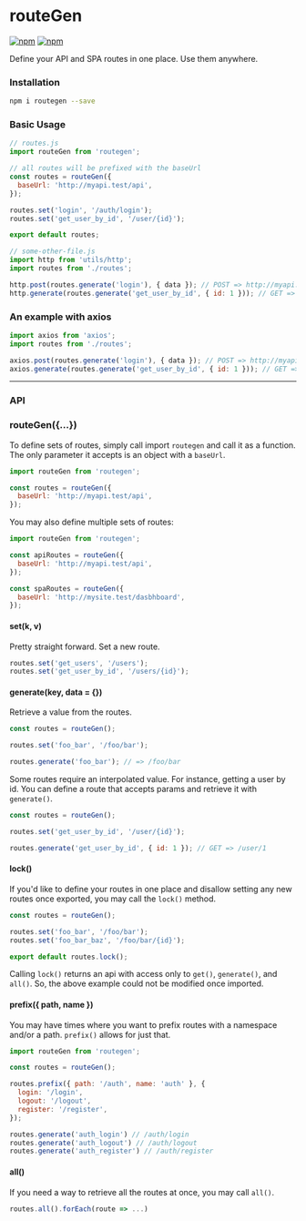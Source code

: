 # routeGen

[![npm](https://img.shields.io/npm/v/routegen.svg?style=flat-square)](https://www.npmjs.com/package/routegen)
[![npm](https://img.shields.io/travis/drewjbartlett/routegen.svg?branch=master&style=flat-square)](https://www.npmjs.com/package/routegen)

Define your API and SPA routes in one place. Use them anywhere.

### Installation 

```bash
npm i routegen --save
```

### Basic Usage

```js
// routes.js
import routeGen from 'routegen';

// all routes will be prefixed with the baseUrl
const routes = routeGen({
  baseUrl: 'http://myapi.test/api',
});

routes.set('login', '/auth/login'); 
routes.set('get_user_by_id', '/user/{id}');

export default routes;
```

```js
// some-other-file.js
import http from 'utils/http';
import routes from './routes';

http.post(routes.generate('login'), { data }); // POST => http://myapi.test/api/auth/login
http.generate(routes.generate('get_user_by_id', { id: 1 })); // GET => http://myapi.test/api/user/1
```

### An example with axios

```js
import axios from 'axios';
import routes from './routes';

axios.post(routes.generate('login'), { data }); // POST => http://myapi.test/api/auth/login
axios.generate(routes.generate('get_user_by_id', { id: 1 })); // GET => http://myapi.test/api/user/1
```

___

### API

### routeGen({...})

To define sets of routes, simply call import `routegen` and call it as a function. The only parameter it accepts is an object with a `baseUrl`.

```js
import routeGen from 'routegen';

const routes = routeGen({
  baseUrl: 'http://myapi.test/api',
});
```

You may also define multiple sets of routes: 

```js
import routeGen from 'routegen';

const apiRoutes = routeGen({
  baseUrl: 'http://myapi.test/api',
});

const spaRoutes = routeGen({
  baseUrl: 'http://mysite.test/dasbhboard',
});

```

#### set(k, v)

Pretty straight forward. Set a new route.

```js
routes.set('get_users', '/users');
routes.set('get_user_by_id', '/users/{id}');
```

#### generate(key, data = {})

Retrieve a value from the routes. 

```js
const routes = routeGen();

routes.set('foo_bar', '/foo/bar');

routes.generate('foo_bar'); // => /foo/bar
```

Some routes require an interpolated value. For instance, getting a user by id. You can define a route that accepts params and retrieve it with `generate()`.

```js
const routes = routeGen();

routes.set('get_user_by_id', '/user/{id}');

routes.generate('get_user_by_id', { id: 1 }); // GET => /user/1
```

#### lock()

If you'd like to define your routes in one place and disallow setting any new routes once exported, you may call the `lock()` method.

```js
const routes = routeGen();

routes.set('foo_bar', '/foo/bar');
routes.set('foo_bar_baz', '/foo/bar/{id}');

export default routes.lock();
```

Calling `lock()` returns an api with access only to `get()`, `generate()`, and `all()`. So, the above example could not be modified once imported.
 
#### prefix({ path, name })
 
You may have times where you want to prefix routes with a namespace and/or a path. `prefix()` allows for just that.

```js
import routeGen from 'routegen';

const routes = routeGen();

routes.prefix({ path: '/auth', name: 'auth' }, {
  login: '/login',
  logout: '/logout',
  register: '/register',
});

routes.generate('auth_login') // /auth/login
routes.generate('auth_logout') // /auth/logout
routes.generate('auth_register') // /auth/register
```

#### all()

If you need a way to retrieve all the routes at once, you may call `all()`. 

```js
routes.all().forEach(route => ...)
```